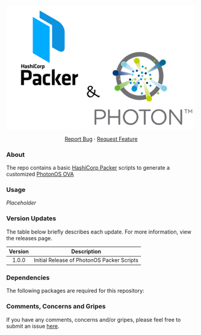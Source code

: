 <!-- PROJECT LOGO -->
<br />
<p align="center">
  <a href="https://github.com/pkeech/Packer-PhotonOS">
    <img src="https://github.com/pkeech/Packer-PhotonOS/blob/master/docs/logo.png" alt="Logo" />
  </a>

  <p align="center">
    <a href="https://github.com/pkeech/Packer-PhotonOS/issues">Report Bug</a>
    ·
    <a href="https://github.com/pkeech/Packer-PhotonOS/issues">Request Feature</a>
  </p>
</p>

### About
The repo contains a basic [HashiCorp Packer](https://www.packer.io/) scripts to generate a customized [PhotonOS OVA](https://vmware.github.io/photon/)

### Usage
*Placeholder*

### Version Updates
The table below briefly describes each update. For more information, view the releases page.

| Version | Description |
| :---: | --- | 
| 1.0.0 | Initial Release of PhotonOS Packer Scripts |

### Dependencies
The following packages are required for this repository:

### Comments, Concerns and Gripes
If you have any comments, concerns and/or gripes, please feel free to submit an issue [here][project-issues].



<!-- LINKS -->
[project-issues]: https://github.com/pkeech/Packer-PhotonOS/issues